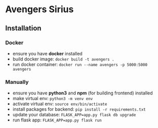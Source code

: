 # Avengers Sirius

## Installation

### Docker

- ensure you have **docker** installed
- build docker image: `docker build -t avengers .`
- run docker container: `docker run --name avengers -p 5000:5000 avengers`

### Manually

- ensure you have **python3** and **npm** (for building frontend) installed
- make virtual env: `python3 -m venv env`
- activate virtual env: `source env/bin/activate`
- install packages for backend: `pip install -r requirements.txt`
- update your database: `FLASK_APP=app.py flask db upgrade`
- run flask app: `FLASK_APP=app.py flask run`